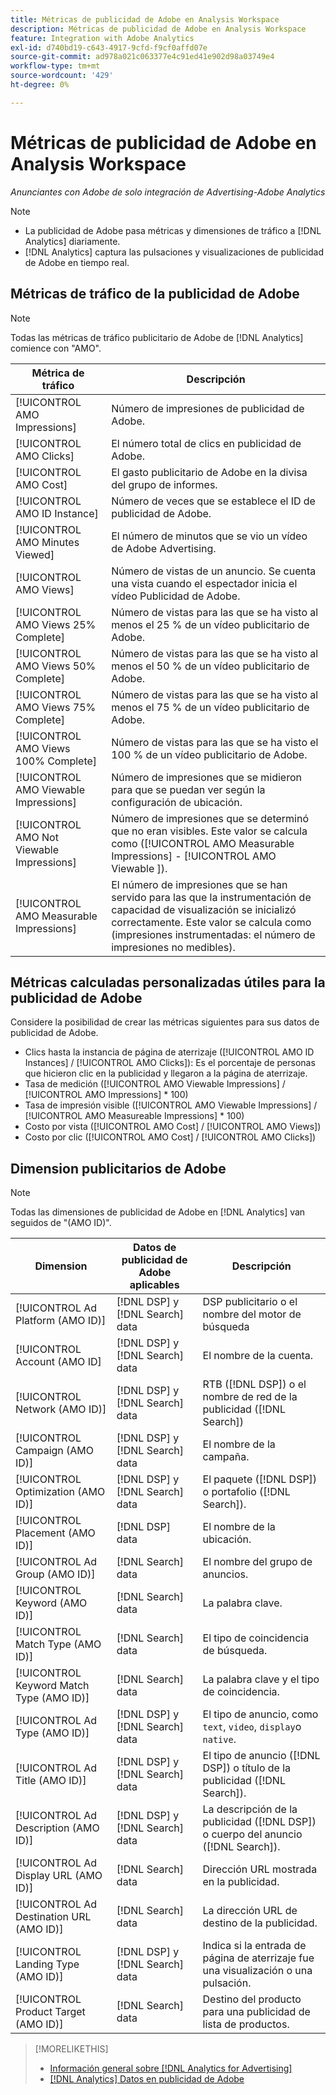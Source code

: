 ```yaml
---
title: Métricas de publicidad de Adobe en Analysis Workspace
description: Métricas de publicidad de Adobe en Analysis Workspace
feature: Integration with Adobe Analytics
exl-id: d740bd19-c643-4917-9cfd-f9cf0affd07e
source-git-commit: ad978a021c063377e4c91ed41e902d98a03749e4
workflow-type: tm+mt
source-wordcount: '429'
ht-degree: 0%

---
```


# Métricas de publicidad de Adobe en Analysis Workspace

*Anunciantes con Adobe de solo integración de Advertising-Adobe Analytics*

>[!NOTE]
>
>* La publicidad de Adobe pasa métricas y dimensiones de tráfico a [!DNL Analytics] diariamente.
>* [!DNL Analytics] captura las pulsaciones y visualizaciones de publicidad de Adobe en tiempo real.


## Métricas de tráfico de la publicidad de Adobe

>[!NOTE]
>
>Todas las métricas de tráfico publicitario de Adobe de [!DNL Analytics] comience con &quot;AMO&quot;.

| Métrica de tráfico | Descripción |
| -------------- | ----------- |
| [!UICONTROL AMO Impressions] | Número de impresiones de publicidad de Adobe. |
| [!UICONTROL AMO Clicks] | El número total de clics en publicidad de Adobe. |
| [!UICONTROL AMO Cost] | El gasto publicitario de Adobe en la divisa del grupo de informes. |
| [!UICONTROL AMO ID Instance] | Número de veces que se establece el ID de publicidad de Adobe. |
| [!UICONTROL AMO Minutes Viewed] | El número de minutos que se vio un vídeo de Adobe Advertising. |
| [!UICONTROL AMO Views] | Número de vistas de un anuncio. Se cuenta una vista cuando el espectador inicia el vídeo Publicidad de Adobe. |
| [!UICONTROL AMO Views 25% Complete] | Número de vistas para las que se ha visto al menos el 25 % de un vídeo publicitario de Adobe. |
| [!UICONTROL AMO Views 50% Complete] | Número de vistas para las que se ha visto al menos el 50 % de un vídeo publicitario de Adobe. |
| [!UICONTROL AMO Views 75% Complete] | Número de vistas para las que se ha visto al menos el 75 % de un vídeo publicitario de Adobe. |
| [!UICONTROL AMO Views 100% Complete] | Número de vistas para las que se ha visto el 100 % de un vídeo publicitario de Adobe. |
| [!UICONTROL AMO Viewable Impressions] | Número de impresiones que se midieron para que se puedan ver según la configuración de ubicación. |
| [!UICONTROL AMO Not Viewable Impressions] | Número de impresiones que se determinó que no eran visibles. Este valor se calcula como ([!UICONTROL AMO Measurable Impressions] - [!UICONTROL AMO Viewable ]). |
| [!UICONTROL AMO Measurable Impressions] | El número de impresiones que se han servido para las que la instrumentación de capacidad de visualización se inicializó correctamente. Este valor se calcula como (impresiones instrumentadas: el número de impresiones no medibles). |

## Métricas calculadas personalizadas útiles para la publicidad de Adobe

Considere la posibilidad de crear las métricas siguientes para sus datos de publicidad de Adobe.

* Clics hasta la instancia de página de aterrizaje ([!UICONTROL AMO ID Instances] / [!UICONTROL AMO Clicks]): Es el porcentaje de personas que hicieron clic en la publicidad y llegaron a la página de aterrizaje.
* Tasa de medición ([!UICONTROL AMO Viewable Impressions] / [!UICONTROL AMO Impressions] * 100)
* Tasa de impresión visible ([!UICONTROL AMO Viewable Impressions] / [!UICONTROL AMO Measureable Impressions] * 100)
* Costo por vista ([!UICONTROL AMO Cost] / [!UICONTROL AMO Views])
* Costo por clic ([!UICONTROL AMO Cost] / [!UICONTROL AMO Clicks])

## Dimension publicitarios de Adobe

>[!NOTE]
>
>Todas las dimensiones de publicidad de Adobe en [!DNL Analytics] van seguidos de &quot;(AMO ID)&quot;.

| Dimension | Datos de publicidad de Adobe aplicables | Descripción |
| ----------- | ---------- | ---------- |
| [!UICONTROL Ad Platform (AMO ID)] | [!DNL DSP] y [!DNL Search] data | DSP publicitario o el nombre del motor de búsqueda |
| [!UICONTROL Account (AMO ID] | [!DNL DSP] y [!DNL Search] data | El nombre de la cuenta. |
| [!UICONTROL Network (AMO ID)] | [!DNL DSP] y [!DNL Search] data | RTB ([!DNL DSP]) o el nombre de red de la publicidad ([!DNL Search]) |
| [!UICONTROL Campaign (AMO ID)] | [!DNL DSP] y [!DNL Search] data | El nombre de la campaña. |
| [!UICONTROL Optimization (AMO ID)] | [!DNL DSP] y [!DNL Search] data | El paquete ([!DNL DSP]) o portafolio ([!DNL Search]). |
| [!UICONTROL Placement (AMO ID)] | [!DNL DSP] data | El nombre de la ubicación. |
| [!UICONTROL Ad Group (AMO ID)] | [!DNL Search] data | El nombre del grupo de anuncios. |
| [!UICONTROL Keyword (AMO ID)] | [!DNL Search] data | La palabra clave. |
| [!UICONTROL Match Type (AMO ID)] | [!DNL Search] data | El tipo de coincidencia de búsqueda. |
| [!UICONTROL Keyword Match Type (AMO ID)] | [!DNL Search] data | La palabra clave y el tipo de coincidencia. |
| [!UICONTROL Ad Type (AMO ID)] | [!DNL DSP] y [!DNL Search] data | El tipo de anuncio, como `text`, `video`, `display`o `native`. |
| [!UICONTROL Ad Title (AMO ID)] | [!DNL DSP] y [!DNL Search] data | El tipo de anuncio ([!DNL DSP]) o título de la publicidad ([!DNL Search]). |
| [!UICONTROL Ad Description (AMO ID)] | [!DNL DSP] y [!DNL Search] data | La descripción de la publicidad ([!DNL DSP]) o cuerpo del anuncio ([!DNL Search]). |
| [!UICONTROL Ad Display URL (AMO ID)] | [!DNL Search] data | Dirección URL mostrada en la publicidad. |
| [!UICONTROL Ad Destination URL (AMO ID)] | [!DNL Search] data | La dirección URL de destino de la publicidad. |
| [!UICONTROL Landing Type (AMO ID)] | [!DNL DSP] y [!DNL Search] data | Indica si la entrada de página de aterrizaje fue una visualización o una pulsación. |
| [!UICONTROL Product Target (AMO ID)] | [!DNL Search] data | Destino del producto para una publicidad de lista de productos. |

>[!MORELIKETHIS]
>
>* [Información general sobre [!DNL Analytics for Advertising]](overview.md)
>* [[!DNL Analytics] Datos en publicidad de Adobe](/help/integrations/analytics/analytics-data-in-advertising-cloud.md)

